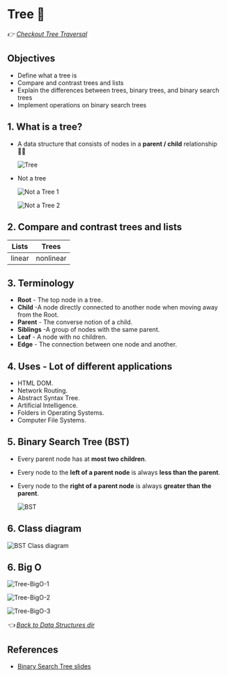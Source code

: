 # Tree 🌳
*👉 [Checkout Tree Traversal](./tree-traversal.md)*

## Objectives

- Define what a tree is
- Compare and contrast trees and lists
- Explain the differences between trees, binary trees, and binary search trees
- Implement operations on binary search trees

## 1. What is a tree?

- A data structure that consists of nodes in a **parent / child** relationship 👨‍👦

  ![Tree](../../assets/images/data-structures/Tree.png)

- Not a tree

  ![Not a Tree 1](../../assets/images/data-structures/Not-tree-1.png)

  ![Not a Tree 2](../../assets/images/data-structures/Not-tree-2.png)

## 2. Compare and contrast trees and lists

| **Lists** | **Trees** |
| ------------- | ------------- |
| linear | nonlinear |

## 3. Terminology

- **Root** - The top node in a tree.
- **Child** -A node directly connected to another node when moving away from the Root.
- **Parent** - The converse notion of a child.
- **Siblings** -A group of nodes with the same parent.
- **Leaf** - A node with no children.
- **Edge** - The connection between one node and another.

## 4. Uses - Lot of different applications

- HTML DOM.
- Network Routing.
- Abstract Syntax Tree.
- Artificial Intelligence.
- Folders in Operating Systems.
- Computer File Systems.

## 5. Binary Search Tree (BST)

- Every parent node has at **most two children**.
- Every node to the **left of a parent node** is always **less than the parent**.
- Every node to the **right of a parent node** is always **greater than the parent**.

  ![BST](../../assets/images/data-structures/BST.png)

## 6. Class diagram

  ![BST Class diagram](../../assets/images/data-structures/bst-class-diagram.png)

## 6. Big O

  ![Tree-BigO-1](../../assets/images/data-structures/Tree-BigO-1.png)

  ![Tree-BigO-2](../../assets/images/data-structures/Tree-BigO-2.png)

  ![Tree-BigO-3](../../assets/images/data-structures/Tree-BigO-3.png)

*👈 [Back to Data Structures dir](../README.md)*

## References

- [Binary Search Tree slides](https://cs.slides.com/colt_steele/trees)
